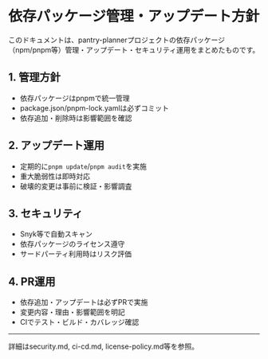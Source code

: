 # 依存パッケージ管理・アップデート方針

このドキュメントは、pantry-plannerプロジェクトの依存パッケージ（npm/pnpm等）管理・アップデート・セキュリティ運用をまとめたものです。

## 1. 管理方針

- 依存パッケージはpnpmで統一管理
- package.json/pnpm-lock.yamlは必ずコミット
- 依存追加・削除時は影響範囲を確認

## 2. アップデート運用

- 定期的に`pnpm update`/`pnpm audit`を実施
- 重大脆弱性は即時対応
- 破壊的変更は事前に検証・影響調査

## 3. セキュリティ

- Snyk等で自動スキャン
- 依存パッケージのライセンス遵守
- サードパーティ利用時はリスク評価

## 4. PR運用

- 依存追加・アップデートは必ずPRで実施
- 変更内容・理由・影響範囲を明記
- CIでテスト・ビルド・カバレッジ確認

---

詳細はsecurity.md, ci-cd.md, license-policy.md等を参照。

